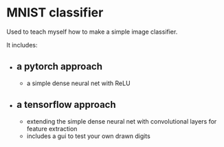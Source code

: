 # MNIST classifier

Used to teach myself how to make a simple image classifier.

It includes:
- ## a pytorch approach
  - a simple dense neural net with ReLU
- ## a tensorflow approach
  - extending the simple dense neural net with convolutional layers for feature extraction
  - includes a gui to test your own drawn digits
